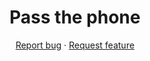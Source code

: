 <h1 align="center">
    Pass the phone
</h1>
<p align="center">
<a href="https://github.com/TinyRogue/pass-the-phone/issues/new?template=bug.md">Report bug</a>
·
<a href="https://github.com/TinyRogue/pass-the-phone/issues/new?template=feature.md&labels=feature">Request feature</a>
</p>

